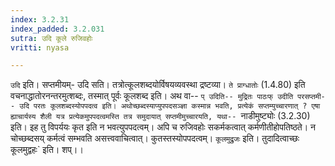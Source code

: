 ```yaml
---
index: 3.2.31
index_padded: 3.2.031
sutra: उदि कूले रुजिवहोः
vritti: nyasa

---
```

`उदि` इति। सप्तमीयम्- उदि सति। तत्रोत्कूलशब्दयोर्विषयव्यवस्था द्रष्टव्या। `ते प्राग्धातोः` (1.4.80) इति वचनाद्धातोरनन्तरमुत्शब्दः, तस्मात् पूर्वः कूलशब्द इति। अथ वा-- `प् उदिति-- मुद्रितः पाठःफ् उदीति परसप्तमी-- उदि परतः कूलशब्दस्योपपदत्व इति। अथोच्छब्दस्याप्युपपदसञ्ज्ञा कस्मान्न भवति, प्रत्येकं सप्तम्युच्चारणात् ? एषा ह्याचार्यस्य शैली यत्र प्रत्येकमुपपदत्वमस्ति तत्र समुदायात् सप्तमीमुच्चारयति, यथा-- `नाडीमुष्ट्योः (3.2.30) इति। इह तु विपर्ययः कृत इति न भवत्युपपदत्वम्। अपि च रुजिवहोः सकर्मकत्वात् कर्मणीतीहोपतिष्ठते। न चोच्छब्दसय् कर्मत्वं सम्भवति असत्त्ववाचित्वात्। कुतस्तस्योपपदत्वम्। `कूलमुद्रुजः` इति। तुदादित्वाच्छः` `कूलमुद्वहः` इति। शप्।।